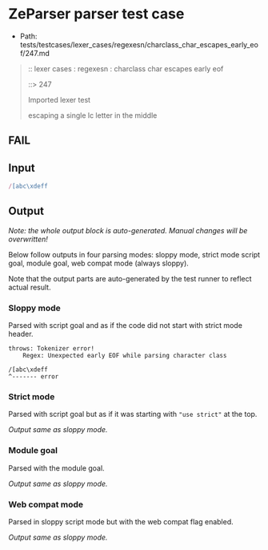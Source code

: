 # ZeParser parser test case

- Path: tests/testcases/lexer_cases/regexesn/charclass_char_escapes_early_eof/247.md

> :: lexer cases : regexesn : charclass char escapes early eof
>
> ::> 247
>
> Imported lexer test
>
> escaping a single lc letter in the middle

## FAIL

## Input

`````js
/[abc\xdeff
`````

## Output

_Note: the whole output block is auto-generated. Manual changes will be overwritten!_

Below follow outputs in four parsing modes: sloppy mode, strict mode script goal, module goal, web compat mode (always sloppy).

Note that the output parts are auto-generated by the test runner to reflect actual result.

### Sloppy mode

Parsed with script goal and as if the code did not start with strict mode header.

`````
throws: Tokenizer error!
    Regex: Unexpected early EOF while parsing character class

/[abc\xdeff
^------- error
`````

### Strict mode

Parsed with script goal but as if it was starting with `"use strict"` at the top.

_Output same as sloppy mode._

### Module goal

Parsed with the module goal.

_Output same as sloppy mode._

### Web compat mode

Parsed in sloppy script mode but with the web compat flag enabled.

_Output same as sloppy mode._
